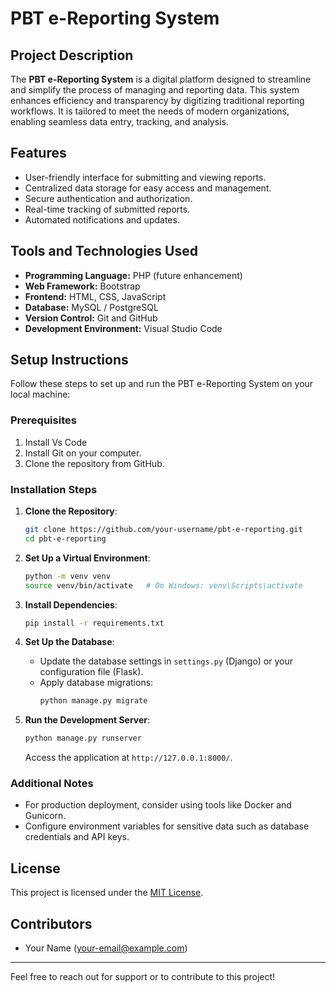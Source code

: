 # PBT e-Reporting System

## Project Description
The **PBT e-Reporting System** is a digital platform designed to streamline and simplify the process of managing and reporting data. This system enhances efficiency and transparency by digitizing traditional reporting workflows. It is tailored to meet the needs of modern organizations, enabling seamless data entry, tracking, and analysis.

## Features
- User-friendly interface for submitting and viewing reports.
- Centralized data storage for easy access and management.
- Secure authentication and authorization.
- Real-time tracking of submitted reports.
- Automated notifications and updates.

## Tools and Technologies Used
- **Programming Language:** PHP (future enhancement)
- **Web Framework:** Bootstrap
- **Frontend:** HTML, CSS, JavaScript 
- **Database:** MySQL / PostgreSQL
- **Version Control:** Git and GitHub
- **Development Environment:** Visual Studio Code

## Setup Instructions
Follow these steps to set up and run the PBT e-Reporting System on your local machine:

### Prerequisites
1. Install Vs Code
2. Install Git on your computer.
3. Clone the repository from GitHub.

### Installation Steps
1. **Clone the Repository**:
   ```bash
   git clone https://github.com/your-username/pbt-e-reporting.git
   cd pbt-e-reporting
   ```

2. **Set Up a Virtual Environment**:
   ```bash
   python -m venv venv
   source venv/bin/activate   # On Windows: venv\Scripts\activate
   ```

3. **Install Dependencies**:
   ```bash
   pip install -r requirements.txt
   ```

4. **Set Up the Database**:
   - Update the database settings in `settings.py` (Django) or your configuration file (Flask).
   - Apply database migrations:
     ```bash
     python manage.py migrate
     ```

5. **Run the Development Server**:
   ```bash
   python manage.py runserver
   ```
   Access the application at `http://127.0.0.1:8000/`.

### Additional Notes
- For production deployment, consider using tools like Docker and Gunicorn.
- Configure environment variables for sensitive data such as database credentials and API keys.

## License
This project is licensed under the [MIT License](LICENSE).

## Contributors
- Your Name (your-email@example.com)

---
Feel free to reach out for support or to contribute to this project!

